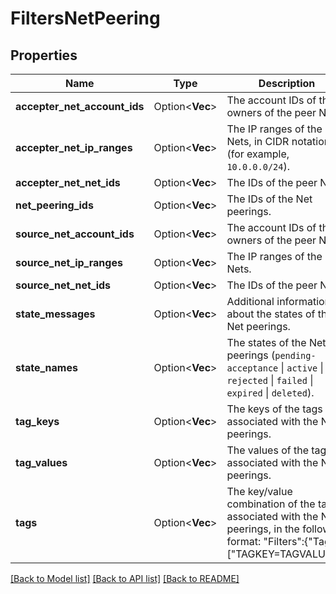 # FiltersNetPeering

## Properties

Name | Type | Description | Notes
------------ | ------------- | ------------- | -------------
**accepter_net_account_ids** | Option<**Vec<String>**> | The account IDs of the owners of the peer Nets. | [optional]
**accepter_net_ip_ranges** | Option<**Vec<String>**> | The IP ranges of the peer Nets, in CIDR notation (for example, `10.0.0.0/24`). | [optional]
**accepter_net_net_ids** | Option<**Vec<String>**> | The IDs of the peer Nets. | [optional]
**net_peering_ids** | Option<**Vec<String>**> | The IDs of the Net peerings. | [optional]
**source_net_account_ids** | Option<**Vec<String>**> | The account IDs of the owners of the peer Nets. | [optional]
**source_net_ip_ranges** | Option<**Vec<String>**> | The IP ranges of the peer Nets. | [optional]
**source_net_net_ids** | Option<**Vec<String>**> | The IDs of the peer Nets. | [optional]
**state_messages** | Option<**Vec<String>**> | Additional information about the states of the Net peerings. | [optional]
**state_names** | Option<**Vec<String>**> | The states of the Net peerings (`pending-acceptance` \\| `active` \\| `rejected` \\| `failed` \\| `expired` \\| `deleted`). | [optional]
**tag_keys** | Option<**Vec<String>**> | The keys of the tags associated with the Net peerings. | [optional]
**tag_values** | Option<**Vec<String>**> | The values of the tags associated with the Net peerings. | [optional]
**tags** | Option<**Vec<String>**> | The key/value combination of the tags associated with the Net peerings, in the following format: &quot;Filters&quot;:{&quot;Tags&quot;:[&quot;TAGKEY=TAGVALUE&quot;]}. | [optional]

[[Back to Model list]](../README.md#documentation-for-models) [[Back to API list]](../README.md#documentation-for-api-endpoints) [[Back to README]](../README.md)


